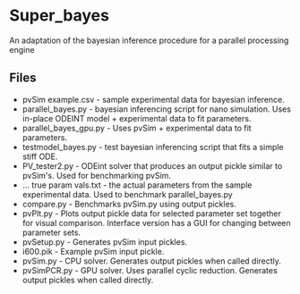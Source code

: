 # Super_bayes
An adaptation of the bayesian inference procedure for a parallel processing engine

## Files
* pvSim example.csv - sample experimental data for bayesian inference.
* parallel_bayes.py - bayesian inferencing script for nano simulation. Uses in-place ODEINT model + experimental data to fit parameters.
* parallel_bayes_gpu.py - Uses pvSim + experimental data to fit parameters.
* testmodel_bayes.py - test bayesian inferencing script that fits a simple stiff ODE.
* PV_tester2.py - ODEint solver that produces an output pickle similar to pvSim's. Used for benchmarking pvSim.
* ... true param vals.txt - the actual parameters from the sample experimental data. Used to benchmark parallel_bayes.py
* compare.py - Benchmarks pvSim.py using output pickles.
* pvPlt.py - Plots output pickle data for selected parameter set together for visual comparison. Interface version has a GUI for changing between parameter sets.
* pvSetup.py - Generates pvSim input pickles.
* i600.pik - Example pvSim input pickle.
* pvSim.py - CPU solver. Generates output pickles when called directly.
* pvSimPCR.py - GPU solver. Uses parallel cyclic reduction. Generates output pickles when called directly.
